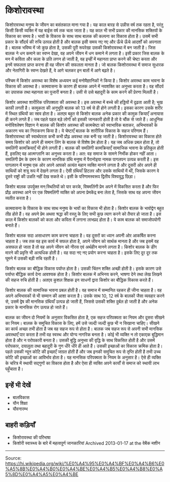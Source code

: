 # किशोरावस्था

किशोरावस्था मनुष्य के जीवन का बसंतकाल माना गया है। यह काल बारह से उन्नीस वर्ष तक रहता है, परंतु किसी किसी व्यक्ति में यह बाईस वर्ष तक चला जाता है। यह काल भी सभी प्रकार की मानसिक शक्तियों के विकास का समय है। भावों के विकास के साथ साथ बालक की कल्पना का विकास होता है। उसमें सभी प्रकार के सौंदर्य की रुचि उत्पन्न होती है और बालक इसी समय नए नए और ऊँचे ऊँचे आदर्शों को अपनाता है। बालक भविष्य में जो कुछ होता है, उसकी पूरी रूपरेखा उसकी किशोरावस्था में बन जाती है। जिस बालक ने धन कमाने का स्वप्न देखा, वह अपने जीवन में धन कमाने में लगता है। इसी प्रकार जिस बालक के मन में कविता और कला के प्रति लगन हो जाती है, वह इन्हीं में महानता प्राप्त करने की चेष्टा करता और इनमें सफलता प्राप्त करना ही वह जीवन की सफलता मानता है। जो बालक किशोरावस्था में समाज सुधारक और नेतागिरी के स्वप्न देखते हैं, वे आगे चलकर इन बातों में आगे बढ़ते है।

पश्चिम में किशोर अवस्था का विशेष अध्ययन कई मनोवैज्ञानिकों ने किया है। किशोर अवस्था काम भावना के विकास की अवस्था है। कामवासना के कारण ही बालक अपने में नवशक्ति का अनुभव करता है। वह सौंदर्य का उपासक तथा महानता का पुजारी बनता है। उसी से उसे बहादुरी के काम करने की प्रेरणा मिलती है।

किशोर अवस्था शारीरिक परिपक्वता की अवस्था है। इस अवस्था में बच्चे की हड्डियों में दृढ़ता आती है; भूख काफी लगती है। कामुकता की अनुभूति बालक को 13 वर्ष से ही होने लगती है। इसका कारण उसके शरीर में स्थित ग्रंथियों का स्राव होता है। अतएव बहुत से किशोर बालक अनेक प्रकार की कामुक क्रियाएँ अनायास ही करने लगते हैं। जब पहले पहल बड़े लोगों को इसकी जानकारी होती है तो वे चौंक से जाते हैं। आधुनिक मनोविश्लेषण विज्ञान ने बालक की किशोर अवस्था की कामचेष्टा को स्वाभाविक बताकर, अभिभावकों के अकारण भय का निराकरण किया है। ये चेष्टाएँ बालक के शारीरिक विकास के सहज परिणाम हैं। किशोरावस्था की स्वार्थपरता कभी कभी प्रौढ़ अवस्था तक बनी रह जाती है। किशोरावस्था का विकास होते समय किशोर को अपने ही समान लिंग के बालक से विशेष प्रेम होता है। यह जब अधिक प्रबल होता है, तो समलिंगी कामक्रियाएँ भी होने लगती हैं। बालक की समलिंगी कामक्रियाएँ सामाजिक भावना के प्रतिकूल होती हैं, इसलिए वह आत्मग्लानि का अनुभव करता है। अत: वह समाज के सामने निर्भीक होकर नहीं आता। समलिंगी प्रेम के दमन के कारण मानसिक ग्रंथि मनुष्य में पैरानोइया नामक पागलपन उत्पन्न करती है। इस पागलपन में मनुष्य एक ओर अपने आपको अत्यंत महान व्यक्ति मानने लगता है और दूसरी ओर अपने ही साथियों को शत्रु रूप में देखने लगता है। ऐसी ग्रंथियाँ हिटलर और उसके साथियों में थीं, जिसके कारण वे दूसरे राष्ट्रों की उन्नति नहीं देख सकते थे। इसी के परिणामस्वरूप द्वितीय विश्वयुद्ध छिड़ा।

किशोर बालक उपर्युक्त मन:स्थितियों को पार करके, विषमलिंगी प्रेम अपने में विकसित करता है और फिर प्रौढ़ अवस्था आने पर एक विषमलिंगी व्यक्ति को अपना प्रेमकेंद्र बना लेता है, जिसके साथ वह अपना जीवन व्यतीत करता है।

कामवासना के विकास के साथ साथ मनुष्य के भावों का विकास भी होता है। किशोर बालक के भावोद्वेग बहुत तीव्र होते हैं। वह अपने प्रेम अथवा श्रद्धा की वस्तु के लिए सभी कुछ त्याग करने को तैयार हो जाता है। इस काल में किशोर बालकों को कला और कविता में लगाना लाभप्रद होता है। ये काम बालक को समाजोपयोगी बनाते हैं।

किशोर बालक सदा असाधारण काम करना चाहता है। वह दूसरों का ध्यान अपनी ओर आकर्षित करना चाहता है। जब तक वह इस कार्य में सफल होता है, अपने जीवन को सार्थक मानता है और जब इसमें वह असफल हो जाता है तो वह अपने जीवन को नीरस एवं अर्थहीन मानने लगता है। किशोर बालक के डींग मारने की प्रवृत्ति भी अत्यधिक होती है। वह सदा नए नए प्रयोग करना चाहता है। इसके लिए दूर दूर तक घूमने में उसकी बड़ी रुचि रहती है।

किशोर बालक का बौद्धिक विकास पर्याप्त होता है। उसकी चिंतन शक्ति अच्छी होती है। इसके कारण उसे पर्याप्त बौद्धिक कार्य देना आवश्यक होता है। किशोर बालक में अभिनय करने, भाषणा देने तथा लेख लिखने की सहज रुचि होती है। अतएव कुशल शिक्षक इन साधनों द्वारा किशोर का बौद्धिक विकास करते हैं।

किशोर बालक की सामाजिक भावना प्रबल होती है। वह समाज में सम्मानित रहकर ही जीना चाहता है। वह अपने अभिभावकों से भी सम्मान की आशा करता है। उसके साथ 10, 12 वर्ष के बालकों जैसा व्यवहार करने से, उसमें द्वेष की मानसिक ग्रंथियाँ उत्पन्न हो जाती हैं, जिससे उसकी शक्ति दुर्बल हो जाती है और अनेक प्रकार के मानसिक रोग उत्पन्न हो जाते हैं।

बालक का जीवन दो नियमों के अनुसार विकसित होता है, एक सहज परिपक्वता का नियम और दूसरा सीखने का नियम। बालक के समुचित विकास के लिए, हमें उसे जल्दी जल्दी कुछ भी न सिखाना चाहिए। सीखने का कार्य अच्छा तभी होता है जब वह सहज रूप से होता है। बालक जब सहज रूप से अपनी सभी मानसिक अवस्थाएँ पार करता है तभी वह स्वस्थ और योग्य नागरिक बनता है। कोई भी व्यक्ति न तो एकाएक बुद्धिमान होता है और न परोपकारी बनता है। उसकी बुद्धि अनुभव की वृद्धि के साथ विकसित होती है और उसमें परोपकार, दयालुता तथा बहादुरी के गुण धीरे धीरे ही आते हैं। उसकी इच्छाओं का विकास क्रमिक होता है। पहले उसकी न्यून कोटि की इच्छाएँ जाग्रत होती हैं और जब इनकी समुचित रूप से तृप्ति होती है तभी उच्च कोटि की इच्छाओं का आविर्भाव होता है। यह मानसिक परिपक्वता के नियम के अनुसार है। ऐसे ही व्यक्ति के चरित्र में स्थायी सद्गुणों का विकास होता है और ऐसा ही व्यक्ति अपने कार्यों से समाज को स्थायी लाभ पहुँचाता है।

## इन्हें भी देखें

- बालविकास
- यौन शिक्षा
- यौवनारम्भ

## बाहरी कड़ियाँ

- किशोरावस्था की परिभाषा
- किशोरी स्वास्थ्य के बारे में महत्वपूर्ण जानकारियां Archived 2013-01-17 at the वेबैक मशीन

---
Source: https://hi.wikipedia.org/wiki/%E0%A4%95%E0%A4%BF%E0%A4%B6%E0%A5%8B%E0%A4%B0%E0%A4%BE%E0%A4%B5%E0%A4%B8%E0%A5%8D%E0%A4%A5%E0%A4%BE
